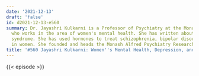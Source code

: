 ```yaml
---
date: '2021-12-13'
draft: 'false'
id: d2021-12-13-e560
summary: Dr. Jayashri Kulkarni is a Professor of Psychiatry at the Monash University
  who works in the area of women's mental health. She has written about Premenstrual
  syndrome. She has used hormones to treat schizophrenia, bipolar disorder and depression
  in women. She founded and heads the Monash Alfred Psychiatry Research Centre.
title: '#560 Jayashri Kulkarni: Women''s Mental Health, Depression, and Clinical Research'
---
```

{{< episode >}}
